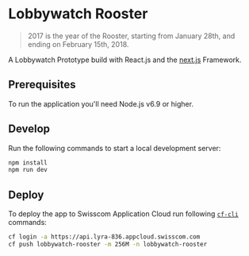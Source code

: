 # Lobbywatch Rooster

> 2017 is the year of the Rooster, starting from January 28th, and ending on February 15th, 2018.

A Lobbywatch Prototype build with React.js and the [next.js](https://github.com/zeit/next.js/) Framework.

## Prerequisites

To run the application you'll need Node.js v6.9 or higher.

## Develop

Run the following commands to start a local development server:

```bash
npm install
npm run dev
```

## Deploy

To deploy the app to Swisscom Application Cloud run following [`cf-cli`](https://docs.developer.swisscom.com/cf-cli/install-go-cli.html) commands:

```bash
cf login -a https://api.lyra-836.appcloud.swisscom.com
cf push lobbywatch-rooster -m 256M -n lobbywatch-rooster
```
